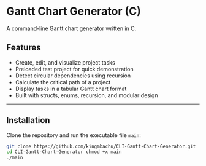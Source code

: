 # Gantt Chart Generator (C)

A command-line Gantt chart generator written in C. 

## Features

- Create, edit, and visualize project tasks  
- Preloaded test project for quick demonstration  
- Detect circular dependencies using recursion  
- Calculate the critical path of a project  
- Display tasks in a tabular Gantt chart format  
- Built with structs, enums, recursion, and modular design  

---

## Installation

Clone the repository and run the executable file `main`:

```bash
git clone https://github.com/kingmbachu/CLI-Gantt-Chart-Generator.git
cd CLI-Gantt-Chart-Generator chmod +x main
./main
